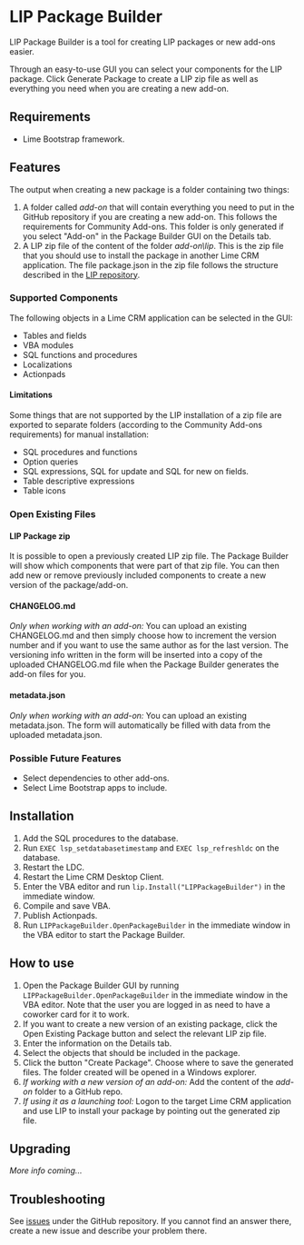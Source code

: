 # LIP Package Builder

LIP Package Builder is a tool for creating LIP packages or new add-ons easier.

Through an easy-to-use GUI you can select your components for the LIP package. Click Generate Package to create a LIP zip file as well as everything you need when you are creating a new add-on.


## Requirements

* Lime Bootstrap framework.


## Features
The output when creating a new package is a folder containing two things:

1. A folder called *add-on* that will contain everything you need to put in the GitHub repository if you are creating a new add-on. This follows the requirements for Community Add-ons. This folder is only generated if you select "Add-on" in the Package Builder GUI on the Details tab.
2. A LIP zip file of the content of the folder *add-on\lip*. This is the zip file that you should use to install the package in another Lime CRM application. The file package.json in the zip file follows the structure described in the [LIP repository](https://github.com/Lundalogik/lip).


### Supported Components
The following objects in a Lime CRM application can be selected in the GUI:

* Tables and fields
* VBA modules
* SQL functions and procedures
* Localizations
* Actionpads

#### Limitations
Some things that are not supported by the LIP installation of a zip file are exported to separate folders (according to the Community Add-ons requirements) for manual installation:

* SQL procedures and functions
* Option queries
* SQL expressions, SQL for update and SQL for new on fields.
* Table descriptive expressions
* Table icons


### Open Existing Files

#### LIP Package zip
It is possible to open a previously created LIP zip file. The Package Builder will show which components that were part of that zip file. You can then add new or remove previously included components to create a new version of the package/add-on.

#### CHANGELOG.md
*Only when working with an add-on:* You can upload an existing CHANGELOG.md and then simply choose how to increment the version number and if you want to use the same author as for the last version. The versioning info written in the form will be inserted into a copy of the uploaded CHANGELOG.md file when the Package Builder generates the add-on files for you.

#### metadata.json
*Only when working with an add-on:* You can upload an existing metadata.json. The form will automatically be filled with data from the uploaded metadata.json.


### Possible Future Features

* Select dependencies to other add-ons.
* Select Lime Bootstrap apps to include.


## Installation

1. Add the SQL procedures to the database.
2. Run `EXEC lsp_setdatabasetimestamp` and `EXEC lsp_refreshldc` on the database.
3. Restart the LDC.
4. Restart the Lime CRM Desktop Client.
5. Enter the VBA editor and run `lip.Install("LIPPackageBuilder")` in the immediate window.
6. Compile and save VBA.
7. Publish Actionpads.
8. Run `LIPPackageBuilder.OpenPackageBuilder` in the immediate window in the VBA editor to start the Package Builder.


## How to use
1. Open the Package Builder GUI by running `LIPPackageBuilder.OpenPackageBuilder` in the immediate window in the VBA editor. Note that the user you are logged in as need to have a coworker card for it to work.
2. If you want to create a new version of an existing package, click the Open Existing Package button and select the relevant LIP zip file.
3. Enter the information on the Details tab.
4. Select the objects that should be included in the package.
5. Click the button "Create Package". Choose where to save the generated files. The folder created will be opened in a Windows explorer.
6. *If working with a new version of an add-on:* Add the content of the *add-on* folder to a GitHub repo.
7. *If using it as a launching tool:* Logon to the target Lime CRM application and use LIP to install your package by pointing out the generated zip file.


## Upgrading
*More info coming...*


## Troubleshooting
See [issues](https://github.com/Lundalogik/addon-lip-package-builder/issues) under the GitHub repository. If you cannot find an answer there, create a new issue and describe your problem there.
